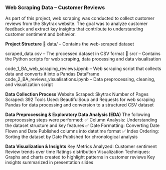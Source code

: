 ### Web Scraping Data – Customer Reviews
As part of this project, web scraping was conducted to collect customer reviews from the Skytrax website. The goal was to analyze customer feedback and extract key insights that contribute to understanding customer sentiment and behavior.

**Project Structure**
📂 data/ – Contains the web-scraped dataset

scraped_data.csv – The processed dataset in CSV format
📂 src/ – Contains the Python scripts for web scraping, data processing and data visualisation

code_1_BA_web_scraping_reviews.ipynb – Web scraping script that collects data and converts it into a Pandas DataFrame
code_2_BA_reviews_visualisations.ipynb – Data preprocessing, cleaning, and visualization script

**Data Collection Process**
Website Scraped: Skytrax
Number of Pages Scraped: 392
Tools Used:
BeautifulSoup and Requests for web scraping
Pandas for data processing and conversion to a structured CSV dataset

**Data Preprocessing & Exploratory Data Analysis (EDA)**
The following preprocessing steps were performed:
✅ Column Analysis: Understanding the dataset structure and key features
✅ Date Formatting: Converting Date Flown and Date Published columns into datetime format
✅ Index Ordering: Sorting the dataset by Date Published for chronological analysis

**Data Visualization & Insights**
Key Metrics Analyzed:
Customer sentiment
Review trends over time
Ratings distribution
Visualization Techniques:
Graphs and charts created to highlight patterns in customer reviews
Key insights summarized in presentation slides
